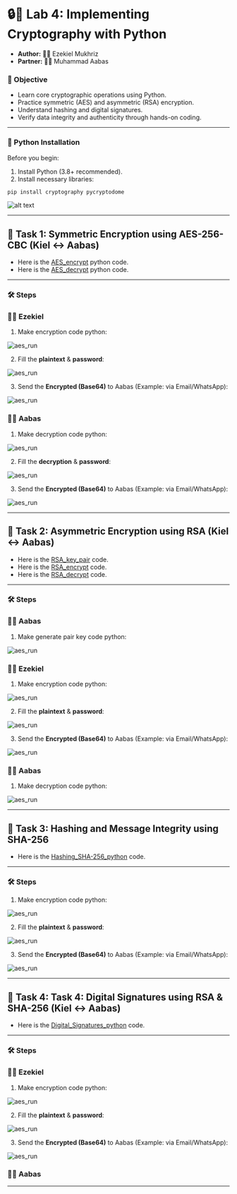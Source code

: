 # 🔒🐍 Lab 4: Implementing Cryptography with Python 

- **Author:** 👦🏽 Ezekiel Mukhriz
- **Partner:** 👦🏾 Muhammad Aabas 

### 📌 Objective
- Learn core cryptographic operations using Python.
- Practice symmetric (AES) and asymmetric (RSA) encryption.
- Understand hashing and digital signatures.
- Verify data integrity and authenticity through hands-on coding.

---

### 🐍 Python Installation
Before you begin:
1. Install Python (3.8+ recommended).
2. Install necessary libraries:
```bash
pip install cryptography pycryptodome
```

![alt text](<Screenshots/python_installation.png>)

---

## 🔹 Task 1: Symmetric Encryption using AES-256-CBC (Kiel ↔ Aabas)

- Here is the [AES_encrypt](Python_Source/AES_encrypt.py) python code.
- Here is the [AES_decrypt](Python_Source/AES_decrypt.py) python code.

---

### 🛠️ Steps

### 👦🏽 Ezekiel 

1. Make encryption code python:

![aes_run](Screenshots/task1_code.png) 

2. Fill the **plaintext** & **password**:

![aes_run](Screenshots/task1_encrypt.png)

3. Send the **Encrypted (Base64)** to Aabas (Example: via Email/WhatsApp):

![aes_run](Screenshots/task1_encrypt.png)

### 👦🏾 Aabas 

1. Make decryption code python:

![aes_run](Screenshots/task1_.png) 

2. Fill the **decryption** & **password**:

![aes_run](Screenshots/task1_.png)

3. Send the **Encrypted (Base64)** to Aabas (Example: via Email/WhatsApp):

![aes_run](Screenshots/task1_.png)

---

## 🔹 Task 2: Asymmetric Encryption using RSA (Kiel ↔ Aabas)

- Here is the [RSA_key_pair](Python_Source/RSA_key_pair.py) code.
- Here is the [RSA_encrypt](Python_Source/RSA_encrypt.py) code.
- Here is the [RSA_decrypt](Python_Source/RSA_decrypt.py) code.

---

### 🛠️ Steps

### 👦🏾 Aabas 

1. Make generate pair key code python:

![aes_run](Screenshots/task2_code1.png) 

### 👦🏽 Ezekiel 

1. Make encryption code python:

![aes_run](Screenshots/task2_code2.png) 

2. Fill the **plaintext** & **password**:

![aes_run](Screenshots/task2_encrypt.png) 

3. Send the **Encrypted (Base64)** to Aabas (Example: via Email/WhatsApp):

![aes_run](Screenshots/task2_.png)

### 👦🏾 Aabas 

1. Make decryption code python:

![aes_run](Screenshots/task2_code3.png) 

---

## 🔹 Task 3: Hashing and Message Integrity using SHA-256

- Here is the [Hashing_SHA-256_python](Python_Source/Hashing_SHA-256.py) code.

---

### 🛠️ Steps

1. Make encryption code python:

![aes_run](Screenshots/task3_code.png) 

2. Fill the **plaintext** & **password**:

![aes_run](Screenshots/task3_hash1.png)

3. Send the **Encrypted (Base64)** to Aabas (Example: via Email/WhatsApp):

![aes_run](Screenshots/task3_hash2.png)

---

## 🔹 Task 4: Task 4: Digital Signatures using RSA & SHA-256 (Kiel ↔ Aabas)

- Here is the [Digital_Signatures_python](Python_Source/Digital_Signatures.py) code.

---

### 🛠️ Steps

### 👦🏽 Ezekiel 

1. Make encryption code python:

![aes_run](Screenshots/task4_encrypt.png) 

2. Fill the **plaintext** & **password**:

![aes_run](Screenshots/task4_encrypt.png)

3. Send the **Encrypted (Base64)** to Aabas (Example: via Email/WhatsApp):

![aes_run](Screenshots/task4_encrypt.png)

### 👦🏾 Aabas 



---

